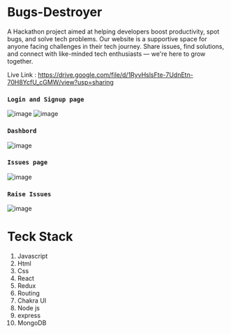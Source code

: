 # Bugs-Destroyer
A Hackathon project aimed at helping developers boost productivity, spot bugs, and solve tech problems. Our website is a supportive space for anyone facing challenges in their tech journey. Share issues, find solutions, and connect with like-minded tech enthusiasts — we're here to grow together.



Live Link : https://drive.google.com/file/d/1RyvHslsFte-7UdnEtn-70H8YcfU_cGMW/view?usp=sharing



### `Login and Signup page`
![image](https://user-images.githubusercontent.com/99539536/182072185-5a00c845-42cf-4fda-b997-69d8515f37f0.png)
![image](https://user-images.githubusercontent.com/99539536/182072211-21e97830-de65-4708-9569-b594aeaa63e0.png)

### `Dashbord`
![image](https://user-images.githubusercontent.com/99539536/182072480-91681a22-4e7a-4b4f-9681-0c6e2aa65d62.png)

### `Issues page`
![image](https://user-images.githubusercontent.com/99539536/182072549-eba8e408-d8c2-4b6d-a3e1-410fd8564fba.png)

### `Raise Issues`
![image](https://user-images.githubusercontent.com/99539536/182072614-aaf4adea-f598-4446-b923-1a771a93b6bd.png)

# Teck Stack

<ol>
  <li>Javascript</li>
   <li>Html</li>
   <li>Css</li>
   <li>React</li>
   <li>Redux</li>
   <li>Routing</li>
    <li>Chakra UI</li>
  <li>Node js</li>
     <li>express</li>
   <li>MongoDB</li>
  </ol>

